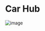 # Car Hub

![image](https://github.com/fasilofficial/car-hub/assets/83868023/62b929a7-b523-4e95-82cb-fdee6058bd31)
